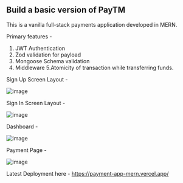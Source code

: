 
## Build a basic version of PayTM 

This is a vanilla full-stack payments application developed in MERN.

Primary features - 

1. JWT Authentication
2. Zod validation for payload
3. Mongoose Schema validation
4. Middleware
5.Atomicity of transaction while transferring funds.
 

Sign Up Screen Layout - 

![image](https://github.com/shubham-sonthalia/PaymentApp-React/assets/54079322/30b0b90c-2097-41a3-b388-09ce980a41e6)

Sign In Screen Layout - 


![image](https://github.com/shubham-sonthalia/PaymentApp-React/assets/54079322/8426ce64-d08d-403d-b52c-b301de6a8795)

Dashboard - 

![image](https://github.com/shubham-sonthalia/PaymentApp-React/assets/54079322/7ca65a78-d6f9-4f04-88c8-87537168957c)


Payment Page - 

![image](https://github.com/shubham-sonthalia/PaymentApp-React/assets/54079322/5b07aa04-1ffc-4851-8703-fda0df7ec998)

Latest Deployment here - https://payment-app-mern.vercel.app/
